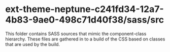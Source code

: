 # ext-theme-neptune-c241fd34-12a7-4b83-9ae0-498c71d40f38/sass/src

This folder contains SASS sources that mimic the component-class hierarchy. These files
are gathered in to a build of the CSS based on classes that are used by the build.
